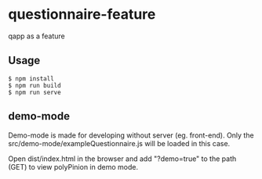 # questionnaire-feature
qapp as a feature

## Usage

```
$ npm install
$ npm run build
$ npm run serve
```

## demo-mode

Demo-mode is made for developing without server (eg. front-end).
Only the src/demo-mode/exampleQuestionnaire.js will be loaded in this case.

Open dist/index.html in the browser and add "?demo=true" to the path (GET)
to view polyPinion in demo mode.